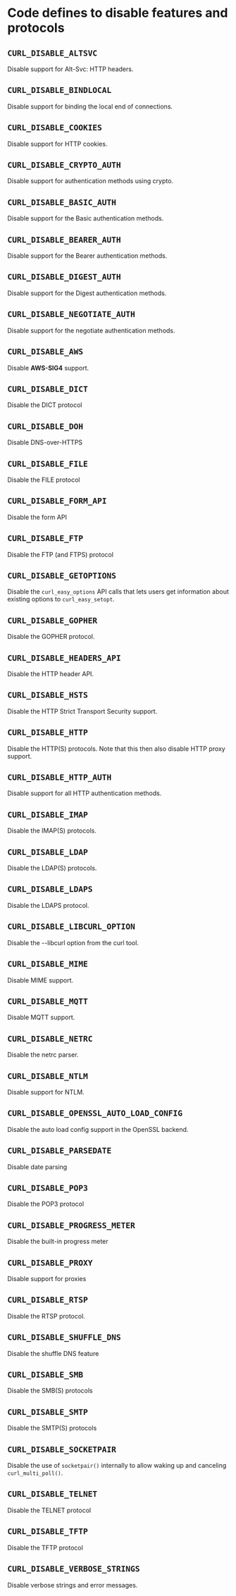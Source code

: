 # Code defines to disable features and protocols

## `CURL_DISABLE_ALTSVC`

Disable support for Alt-Svc: HTTP headers.

## `CURL_DISABLE_BINDLOCAL`

Disable support for binding the local end of connections.

## `CURL_DISABLE_COOKIES`

Disable support for HTTP cookies.

## `CURL_DISABLE_CRYPTO_AUTH`

Disable support for authentication methods using crypto.

## `CURL_DISABLE_BASIC_AUTH`

Disable support for the Basic authentication methods.

## `CURL_DISABLE_BEARER_AUTH`

Disable support for the Bearer authentication methods.

## `CURL_DISABLE_DIGEST_AUTH`

Disable support for the Digest authentication methods.

## `CURL_DISABLE_NEGOTIATE_AUTH`

Disable support for the negotiate authentication methods.

## `CURL_DISABLE_AWS`

Disable **AWS-SIG4** support.

## `CURL_DISABLE_DICT`

Disable the DICT protocol

## `CURL_DISABLE_DOH`

Disable DNS-over-HTTPS

## `CURL_DISABLE_FILE`

Disable the FILE protocol

## `CURL_DISABLE_FORM_API`

Disable the form API

## `CURL_DISABLE_FTP`

Disable the FTP (and FTPS) protocol

## `CURL_DISABLE_GETOPTIONS`

Disable the `curl_easy_options` API calls that lets users get information
about existing options to `curl_easy_setopt`.

## `CURL_DISABLE_GOPHER`

Disable the GOPHER protocol.

## `CURL_DISABLE_HEADERS_API`

Disable the HTTP header API.

## `CURL_DISABLE_HSTS`

Disable the HTTP Strict Transport Security support.

## `CURL_DISABLE_HTTP`

Disable the HTTP(S) protocols. Note that this then also disable HTTP proxy
support.

## `CURL_DISABLE_HTTP_AUTH`

Disable support for all HTTP authentication methods.

## `CURL_DISABLE_IMAP`

Disable the IMAP(S) protocols.

## `CURL_DISABLE_LDAP`

Disable the LDAP(S) protocols.

## `CURL_DISABLE_LDAPS`

Disable the LDAPS protocol.

## `CURL_DISABLE_LIBCURL_OPTION`

Disable the --libcurl option from the curl tool.

## `CURL_DISABLE_MIME`

Disable MIME support.

## `CURL_DISABLE_MQTT`

Disable MQTT support.

## `CURL_DISABLE_NETRC`

Disable the netrc parser.

## `CURL_DISABLE_NTLM`

Disable support for NTLM.

## `CURL_DISABLE_OPENSSL_AUTO_LOAD_CONFIG`

Disable the auto load config support in the OpenSSL backend.

## `CURL_DISABLE_PARSEDATE`

Disable date parsing

## `CURL_DISABLE_POP3`

Disable the POP3 protocol

## `CURL_DISABLE_PROGRESS_METER`

Disable the built-in progress meter

## `CURL_DISABLE_PROXY`

Disable support for proxies

## `CURL_DISABLE_RTSP`

Disable the RTSP protocol.

## `CURL_DISABLE_SHUFFLE_DNS`

Disable the shuffle DNS feature

## `CURL_DISABLE_SMB`

Disable the SMB(S) protocols

## `CURL_DISABLE_SMTP`

Disable the SMTP(S) protocols

## `CURL_DISABLE_SOCKETPAIR`

Disable the use of `socketpair()` internally to allow waking up and canceling
`curl_multi_poll()`.

## `CURL_DISABLE_TELNET`

Disable the TELNET protocol

## `CURL_DISABLE_TFTP`

Disable the TFTP protocol

## `CURL_DISABLE_VERBOSE_STRINGS`

Disable verbose strings and error messages.
